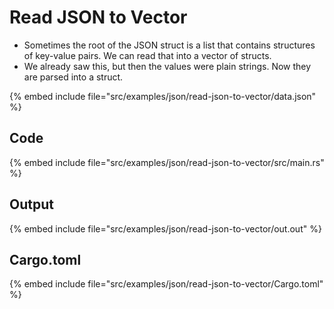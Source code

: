 # Read JSON to Vector

* Sometimes the root of the JSON struct is a list that contains structures of key-value pairs. We can read that into a vector of structs.
* We already saw this, but then the values were plain strings. Now they are parsed into a struct.

{% embed include file="src/examples/json/read-json-to-vector/data.json" %}

## Code

{% embed include file="src/examples/json/read-json-to-vector/src/main.rs" %}

## Output

{% embed include file="src/examples/json/read-json-to-vector/out.out" %}

## Cargo.toml

{% embed include file="src/examples/json/read-json-to-vector/Cargo.toml" %}

